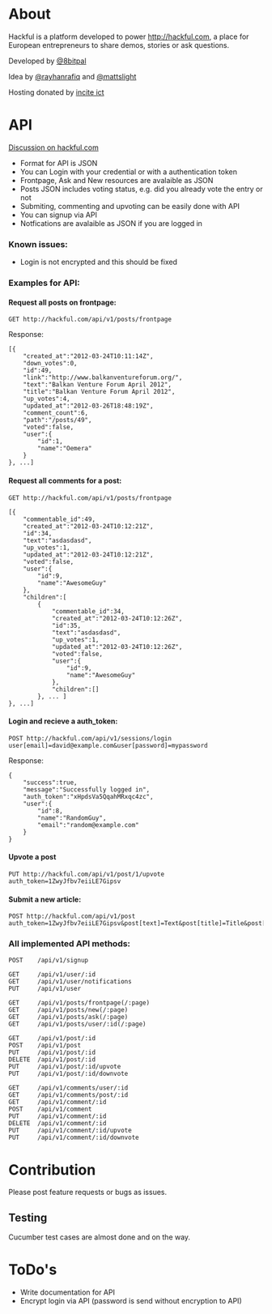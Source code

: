 About
===

Hackful is a platform developed to power http://hackful.com, a place 
for European entrepreneurs to share demos, stories or ask questions.

Developed by  [@8bitpal](https://twitter.com/8bitpal)
 
Idea by [@rayhanrafiq](https://twitter.com/rayhanrafiq) and [@mattslight](https://twitter.com/mattslight)

Hosting donated by [incite ict](http://www.incite-ict.com/)

API
===

[Discussion on hackful.com](http://hackful.com/posts/572)

* Format for API is JSON
* You can Login with your credential or with a authentication token
* Frontpage, Ask and New resources are avalaible as JSON
* Posts JSON includes voting status, e.g. did you already vote the entry or not
* Submiting, commenting and upvoting can be easily done with API
* You can signup via API
* Notfications are avalaible as JSON if you are logged in

### Known issues:

* Login is not encrypted and this should be fixed

### Examples for API: 

#### Request all posts on frontpage:
```console
GET http://hackful.com/api/v1/posts/frontpage
```

Response:

	[{
		"created_at":"2012-03-24T10:11:14Z",
		"down_votes":0,
		"id":49,
		"link":"http://www.balkanventureforum.org/",
		"text":"Balkan Venture Forum April 2012",
		"title":"Balkan Venture Forum April 2012",
		"up_votes":4,
		"updated_at":"2012-03-26T18:48:19Z",
		"comment_count":6,
		"path":"/posts/49",
		"voted":false,
		"user":{
			"id":1,
			"name":"Oemera"
		}
	}, ...]

#### Request all comments for a post:
```console
GET http://hackful.com/api/v1/posts/frontpage
```

	[{
		"commentable_id":49,
		"created_at":"2012-03-24T10:12:21Z",
		"id":34,
		"text":"asdasdasd",
		"up_votes":1,
		"updated_at":"2012-03-24T10:12:21Z",
		"voted":false,
		"user":{
			"id":9,
			"name":"AwesomeGuy"
		},
		"children":[
			{
				"commentable_id":34,
				"created_at":"2012-03-24T10:12:26Z",
				"id":35,
				"text":"asdasdasd",
				"up_votes":1,
				"updated_at":"2012-03-24T10:12:26Z",
				"voted":false,
				"user":{
					"id":9,
					"name":"AwesomeGuy"
				},
				"children":[]
			}, ... ]
	}, ...]

#### Login and recieve a auth_token:
```console
POST http://hackful.com/api/v1/sessions/login
user[email]=david@example.com&user[password]=mypassword
```

Response: 

	{
		"success":true,
		"message":"Successfully logged in",
		"auth_token":"xHpdsVa5QqahMRxqc4zc",
		"user":{
			"id":8,
			"name":"RandomGuy",
			"email":"random@example.com"
		}
	}

#### Upvote a post
```console
PUT http://hackful.com/api/v1/post/1/upvote
auth_token=1ZwyJfbv7eiiLE7Gipsv
```

#### Submit a new article:
```console
POST http://hackful.com/api/v1/post
auth_token=1ZwyJfbv7eiiLE7Gipsv&post[text]=Text&post[title]=Title&post[link]=http://example.com
```

### All implemented API methods:

	POST 	/api/v1/signup

	GET 	/api/v1/user/:id
	GET 	/api/v1/user/notifications
	PUT 	/api/v1/user

	GET 	/api/v1/posts/frontpage(/:page)
	GET 	/api/v1/posts/new(/:page)
	GET 	/api/v1/posts/ask(/:page)
	GET 	/api/v1/posts/user/:id(/:page)

	GET 	/api/v1/post/:id
	POST 	/api/v1/post
	PUT 	/api/v1/post/:id
	DELETE 	/api/v1/post/:id
	PUT 	/api/v1/post/:id/upvote
	PUT 	/api/v1/post/:id/downvote

	GET 	/api/v1/comments/user/:id
	GET 	/api/v1/comments/post/:id
	GET 	/api/v1/comment/:id
	POST 	/api/v1/comment
	PUT 	/api/v1/comment/:id
	DELETE 	/api/v1/comment/:id
	PUT 	/api/v1/comment/:id/upvote
	PUT 	/api/v1/comment/:id/downvote

Contribution
===

Please post feature requests or bugs as issues.

Testing
---

Cucumber test cases are almost done and on the way.

ToDo's
===

* Write documentation for API
* Encrypt login via API (password is send without encryption to API)
